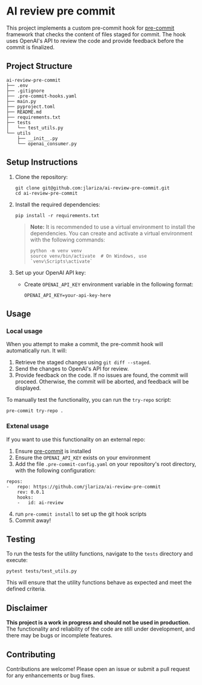 # AI review pre commit

This project implements a custom pre-commit hook for [pre-commit](https://pre-commit.com/) framework that checks the content of files staged for commit. The hook uses OpenAI's API to review the code and provide feedback before the commit is finalized.

## Project Structure

```
ai-review-pre-commit
├── .env
├── .gitignore
├── .pre-commit-hooks.yaml
├── main.py
├── pyproject.toml
├── README.md
├── requirements.txt
├── tests
│   └── test_utils.py
└── utils
    ├── __init__.py
    └── openai_consumer.py
```

## Setup Instructions

1. Clone the repository:
   ```
   git clone git@github.com:jlariza/ai-review-pre-commit.git
   cd ai-review-pre-commit
   ```

2. Install the required dependencies:
   ```
   pip install -r requirements.txt
   ```
   > **Note:** It is recommended to use a virtual environment to install the dependencies. You can create and activate a virtual environment with the following commands:
   > ```
   > python -m venv venv
   > source venv/bin/activate  # On Windows, use `venv\Scripts\activate`
   > ```

3. Set up your OpenAI API key:
   - Create `OPENAI_API_KEY` environment variable in the following format:
     ```
     OPENAI_API_KEY=your-api-key-here
     ```


## Usage

### Local usage
When you attempt to make a commit, the pre-commit hook will automatically run. It will:
1. Retrieve the staged changes using `git diff --staged`.
2. Send the changes to OpenAI's API for review.
3. Provide feedback on the code. If no issues are found, the commit will proceed. Otherwise, the commit will be aborted, and feedback will be displayed.

To manually test the functionality, you can run the `try-repo` script:
```
pre-commit try-repo .
```

### Extenal usage
If you want to use this functionality on an external repo:
1. Ensure [pre-commit](https://pre-commit.com/) is installed
2. Ensure the `OPENAI_API_KEY` exists on your environment
3. Add the file `.pre-commit-config.yaml` on your repository's root directory, with the following configuration:

```
repos:
-   repo: https://github.com/jlariza/ai-review-pre-commit
    rev: 0.0.1
    hooks:
    -   id: ai-review
```

4. run `pre-commit install` to set up the git hook scripts
5. Commit away!

## Testing

To run the tests for the utility functions, navigate to the `tests` directory and execute:
```
pytest tests/test_utils.py
```

This will ensure that the utility functions behave as expected and meet the defined criteria.

## Disclaimer

**This project is a work in progress and should not be used in production.** The functionality and reliability of the code are still under development, and there may be bugs or incomplete features.

## Contributing

Contributions are welcome! Please open an issue or submit a pull request for any enhancements or bug fixes.
